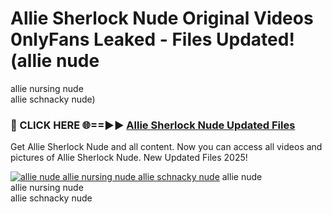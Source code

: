 # Allie Sherlock Nude Original Videos 0nlyFans Leaked - Files Updated! (allie nude<br>
allie nursing nude<br>
allie schnacky nude)

<h3>🔴 CLICK HERE 🌐==►► <a href="https://tinyurl.com/2p9ay9w9" rel="nofollow">Allie Sherlock Nude Updated Files</a></h3>

Get Allie Sherlock Nude and all content. Now you can access all videos and pictures of Allie Sherlock Nude. New Updated Files 2025!

[![allie nude<br>
allie nursing nude<br>
allie schnacky nude](https://i.imgur.com/KQgVmj3.gif)](https://tinyurl.com/2p9ay9w9)
allie nude<br>
allie nursing nude<br>
allie schnacky nude